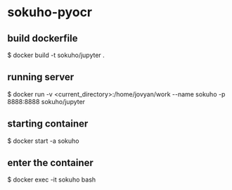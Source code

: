 # sokuho-pyocr

## build dockerfile

$ docker build -t sokuho/jupyter .

## running server

$ docker run -v <current_directory>:/home/jovyan/work --name sokuho -p 8888:8888 sokuho/jupyter

## starting container

$ docker start -a sokuho

## enter the container

$ docker exec -it sokuho bash